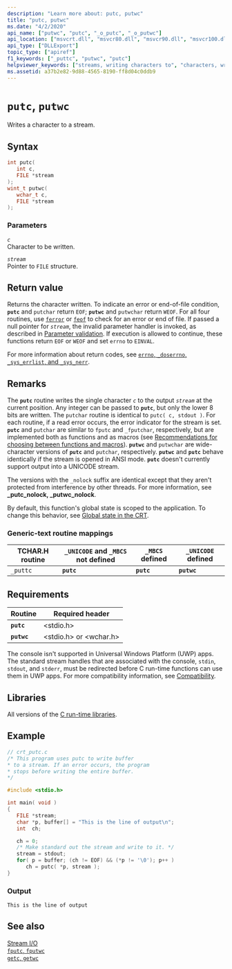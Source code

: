 ```yaml
---
description: "Learn more about: putc, putwc"
title: "putc, putwc"
ms.date: "4/2/2020"
api_name: ["putwc", "putc", "_o_putc", "_o_putwc"]
api_location: ["msvcrt.dll", "msvcr80.dll", "msvcr90.dll", "msvcr100.dll", "msvcr100_clr0400.dll", "msvcr110.dll", "msvcr110_clr0400.dll", "msvcr120.dll", "msvcr120_clr0400.dll", "ucrtbase.dll", "api-ms-win-crt-stdio-l1-1-0.dll", "api-ms-win-crt-private-l1-1-0.dll"]
api_type: ["DLLExport"]
topic_type: ["apiref"]
f1_keywords: ["_puttc", "putwc", "putc"]
helpviewer_keywords: ["streams, writing characters to", "characters, writing", "putwc function", "putc function", "_puttc function", "puttc function"]
ms.assetid: a37b2e82-9d88-4565-8190-ff8d04c0ddb9
---
```

# `putc`, `putwc`

Writes a character to a stream.

## Syntax

```C
int putc(
   int c,
   FILE *stream
);
wint_t putwc(
   wchar_t c,
   FILE *stream
);
```

### Parameters

*`c`*\
Character to be written.

*`stream`*\
Pointer to `FILE` structure.

## Return value

Returns the character written. To indicate an error or end-of-file condition, **`putc`** and `putchar` return `EOF`; **`putwc`** and `putwchar` return `WEOF`. For all four routines, use [`ferror`](ferror.md) or [`feof`](feof.md) to check for an error or end of file. If passed a null pointer for *`stream`*, the invalid parameter handler is invoked, as described in [Parameter validation](../parameter-validation.md). If execution is allowed to continue, these functions return `EOF` or `WEOF` and set `errno` to `EINVAL`.

For more information about return codes, see [`errno`, `_doserrno`, `_sys_errlist`, and `_sys_nerr`](../errno-doserrno-sys-errlist-and-sys-nerr.md).

## Remarks

The **`putc`** routine writes the single character *`c`* to the output *`stream`* at the current position. Any integer can be passed to **`putc`**, but only the lower 8 bits are written. The `putchar` routine is identical to `putc( c, stdout )`. For each routine, if a read error occurs, the error indicator for the stream is set. **`putc`** and `putchar` are similar to `fputc` and `_fputchar`, respectively, but are implemented both as functions and as macros (see [Recommendations for choosing between functions and macros](../recommendations-for-choosing-between-functions-and-macros.md)). **`putwc`** and `putwchar` are wide-character versions of **`putc`** and `putchar`, respectively. **`putwc`** and **`putc`** behave identically if the stream is opened in ANSI mode. **`putc`** doesn't currently support output into a UNICODE stream.

The versions with the `_nolock` suffix are identical except that they aren't protected from interference by other threads. For more information, see **_putc_nolock, _putwc_nolock**.

By default, this function's global state is scoped to the application. To change this behavior, see [Global state in the CRT](../global-state.md).

### Generic-text routine mappings

|TCHAR.H routine|`_UNICODE` and `_MBCS` not defined|`_MBCS` defined|`_UNICODE` defined|
|---------------------|------------------------------------|--------------------|-----------------------|
|`_puttc`|**`putc`**|**`putc`**|**`putwc`**|

## Requirements

|Routine|Required header|
|-------------|---------------------|
|**`putc`**|\<stdio.h>|
|**`putwc`**|\<stdio.h> or \<wchar.h>|

The console isn't supported in Universal Windows Platform (UWP) apps. The standard stream handles that are associated with the console, `stdin`, `stdout`, and `stderr`, must be redirected before C run-time functions can use them in UWP apps. For more compatibility information, see [Compatibility](../compatibility.md).

## Libraries

All versions of the [C run-time libraries](../crt-library-features.md).

## Example

```C
// crt_putc.c
/* This program uses putc to write buffer
* to a stream. If an error occurs, the program
* stops before writing the entire buffer.
*/

#include <stdio.h>

int main( void )
{
   FILE *stream;
   char *p, buffer[] = "This is the line of output\n";
   int  ch;

   ch = 0;
   /* Make standard out the stream and write to it. */
   stream = stdout;
   for( p = buffer; (ch != EOF) && (*p != '\0'); p++ )
      ch = putc( *p, stream );
}
```

### Output

```Output
This is the line of output
```

## See also

[Stream I/O](../stream-i-o.md)\
[`fputc`, `fputwc`](fputc-fputwc.md)\
[`getc`, `getwc`](getc-getwc.md)
